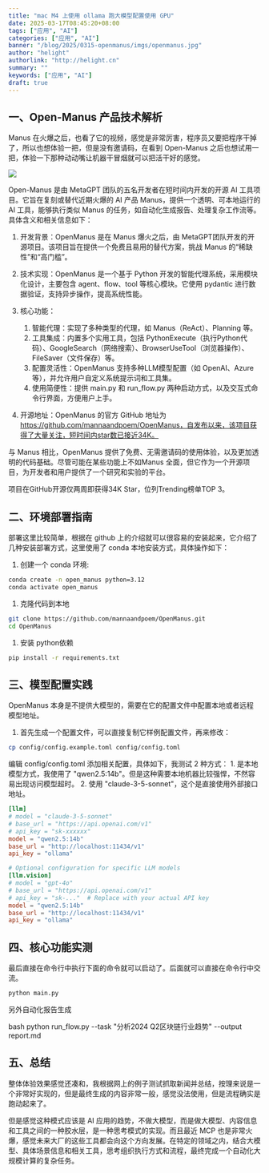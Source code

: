 ```yaml
---
title: "mac M4 上使用 ollama 跑大模型配置使用 GPU"
date: 2025-03-17T08:45:20+08:00
tags: ["应用", "AI"]
categories: ["应用", "AI"]
banner: "/blog/2025/0315-openmanus/imgs/openmanus.jpg"
author: "helight"
authorlink: "http://helight.cn"
summary: ""
keywords: ["应用", "AI"]
draft: true
---
```


## 一、Open-Manus 产品技术解析

Manus 在火爆之后，也看了它的视频，感觉是非常厉害，程序员又要把程序干掉了，所以也想体验一把，但是没有邀请码，在看到 Open-Manus 之后也想试用一把，体验一下那种动动嘴让机器干冒烟就可以把活干好的感觉。

![](imgs/openmanus.jpg)

Open-Manus 是由 MetaGPT 团队的五名开发者在短时间内开发的开源 AI 工具项目。它旨在复刻或替代近期火爆的 AI 产品 Manus，提供一个透明、可本地运行的 AI 工具，能够执行类似 Manus 的任务，如自动化生成报告、处理复杂工作流等。具体含义和相关信息如下：

1. 开发背景：OpenManus 是在 Manus 爆火之后，由 MetaGPT团队开发的开源项目。该项目旨在提供一个免费且易用的替代方案，挑战 Manus 的“稀缺性”和“高门槛”。
2. 技术实现：OpenManus 是一个基于 Python 开发的智能代理系统，采用模块化设计，主要包含 agent、flow、tool 等核心模块。它使用 pydantic 进行数据验证，支持异步操作，提高系统性能。

3. 核心功能：
    1. 智能代理：实现了多种类型的代理，如 Manus（ReAct）、Planning 等。
    2. 工具集成：内置多个实用工具，包括 PythonExecute（执行Python代码）、GoogleSearch（网络搜索）、BrowserUseTool（浏览器操作）、FileSaver（文件保存）等。
    3. 配置灵活性：OpenManus 支持多种LLM模型配置（如 OpenAI、Azure 等），并允许用户自定义系统提示词和工具集。
    4. 使用简便性：提供 main.py 和 run_flow.py 两种启动方式，以及交互式命令行界面，方便用户上手。

5. 开源地址：OpenManus 的官方 GitHub 地址为 https://github.com/mannaandpoem/OpenManus，自发布以来，该项目获得了大量关注，短时间内star数已接近34K。

与 Manus 相比，OpenManus 提供了免费、无需邀请码的使用体验，以及更加透明的代码基础。尽管可能在某些功能上不如Manus 全面，但它作为一个开源项目，为开发者和用户提供了一个研究和实验的平台。

项目在GitHub开源仅两周即获得34K Star，位列Trending榜单TOP 3。

## 二、环境部署指南
部署这里比较简单，根据在 github 上的介绍就可以很容易的安装起来，它介绍了几种安装部署方式，这里使用了 conda 本地安装方式，具体操作如下：

1. 创建一个 conda 环境:
``` sh
conda create -n open_manus python=3.12
conda activate open_manus
```
1. 克隆代码到本地
``` sh
git clone https://github.com/mannaandpoem/OpenManus.git
cd OpenManus
```
1. 安装 python依赖
```sh
pip install -r requirements.txt
```

## 三、模型配置实践
OpenManus 本身是不提供大模型的，需要在它的配置文件中配置本地或者远程模型地址。

1. 首先生成一个配置文件，可以直接复制它样例配置文件，再来修改：
```sh
cp config/config.example.toml config/config.toml
```
编辑 config/config.toml 添加相关配置，具体如下，我测试 2 种方式：
    1. 是本地模型方式，我使用了 "qwen2.5:14b"。但是这种需要本地机器比较强悍，不然容易出现访问模型超时。
    2. 使用 "claude-3-5-sonnet"，这个是直接使用外部接口地址。
``` conf
[llm]
# model = "claude-3-5-sonnet"
# base_url = "https://api.openai.com/v1"
# api_key = "sk-xxxxxx"
model = "qwen2.5:14b"
base_url = "http://localhost:11434/v1"
api_key = "ollama"

# Optional configuration for specific LLM models
[llm.vision]
# model = "gpt-4o"
# base_url = "https://api.openai.com/v1"
# api_key = "sk-..."  # Replace with your actual API key
model = "qwen2.5:14b"
base_url = "http://localhost:11434/v1"
api_key = "ollama"
```

## 四、核心功能实测
最后直接在命令行中执行下面的命令就可以启动了。后面就可以直接在命令行中交流。
```sh
python main.py
```
另外自动化报告生成

bash
python run_flow.py --task "分析2024 Q2区块链行业趋势" --output report.md

## 五、总结
整体体验效果感觉还凑和，我根据网上的例子测试抓取新闻并总结，按理来说是一个非常好实现的，但是最终生成的内容非常一般，感觉没法使用，但是流程确实是跑动起来了。

但是感觉这种模式应该是 AI 应用的趋势，不做大模型，而是做大模型、内容信息和工具之间的一种胶水层，是一种思考模式的实现。而且最近 MCP 也是非常火爆，感觉未来大厂的这些工具都会向这个方向发展。在特定的领域之内，结合大模型、具体场景信息和相关工具，思考组织执行方式和流程，最终完成一个自动化大规模计算的复杂任务。
